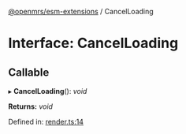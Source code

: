 [@openmrs/esm-extensions](../API.md) / CancelLoading

# Interface: CancelLoading

## Callable

▸ **CancelLoading**(): *void*

**Returns:** *void*

Defined in: [render.ts:14](https://github.com/openmrs/openmrs-esm-core/blob/master/packages/esm-extensions/src/render.ts#L14)
